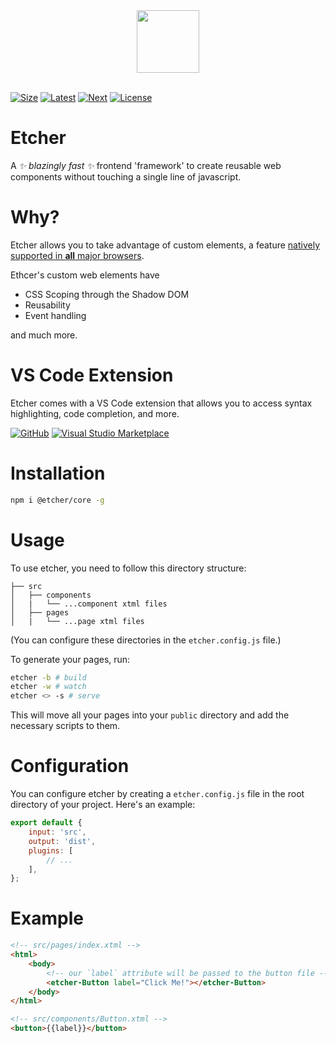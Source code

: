 <div align="center">
  <img src="https://etcherjs.vercel.app/assets/etcher.png" width="100"/>
</div>

<br/>

[size-img]: https://img.shields.io/bundlephobia/minzip/@etcher/core?color=d34ebb&style=for-the-badge
[latest-img]: https://img.shields.io/npm/v/@etcher/core/latest?color=d34ebb&label=latest&style=for-the-badge
[next-img]: https://img.shields.io/npm/v/@etcher/core/next?color=d34ebb&label=next&style=for-the-badge
[license-img]: https://img.shields.io/npm/l/@etcher/core?color=d34ebb&style=for-the-badge

[![Size][size-img]](https://bundlephobia.com/result?p=@etcher/core)
[![Latest][latest-img]](https://www.npmjs.com/package/@etcher/core)
[![Next][next-img]](https://www.npmjs.com/package/@etcher/core)
[![License][license-img]](https://github.com/etcherjs/etcher/tree/main/packages/core/LICENSE.md)

# Etcher

A _✨ blazingly fast ✨_ frontend 'framework' to create reusable web components without touching a single line of javascript.

# Why?

Etcher allows you to take advantage of custom elements, a feature [natively supported in **all** major browsers](https://developer.mozilla.org/en-US/docs/Web/API/Window/customElements#browser_compatibility).

Ethcer's custom web elements have

-   CSS Scoping through the Shadow DOM
-   Reusability
-   Event handling

and much more.

# VS Code Extension

Etcher comes with a VS Code extension that allows you to access syntax highlighting, code completion, and more.

[![GitHub](https://img.shields.io/badge/GitHub-d34ebb?style=for-the-badge)](https://github.com/etcherjs/etcher/tree/main/packages/vscode-etcher)
[![Visual Studio Marketplace](https://img.shields.io/badge/Marketplace-d34ebb?style=for-the-badge)](https://marketplace.visualstudio.com/items?itemName=TheCommieAxolotl.etcher-vscode)

# Installation

```bash
npm i @etcher/core -g
```

# Usage

To use etcher, you need to follow this directory structure:

```
├── src
│   ├── components
│   |   └── ...component xtml files
│   ├── pages
│   |   └── ...page xtml files
```

(You can configure these directories in the `etcher.config.js` file.)

To generate your pages, run:

```bash
etcher -b # build
etcher -w # watch
etcher <> -s # serve
```

This will move all your pages into your `public` directory and add the necessary scripts to them.

# Configuration

You can configure etcher by creating a `etcher.config.js` file in the root directory of your project. Here's an example:

```js
export default {
    input: 'src',
    output: 'dist',
    plugins: [
        // ...
    ],
};
```

# Example

```html
<!-- src/pages/index.xtml -->
<html>
    <body>
        <!-- our `label` attribute will be passed to the button file -->
        <etcher-Button label="Click Me!"></etcher-Button>
    </body>
</html>
```

```html
<!-- src/components/Button.xtml -->
<button>{{label}}</button>
```
